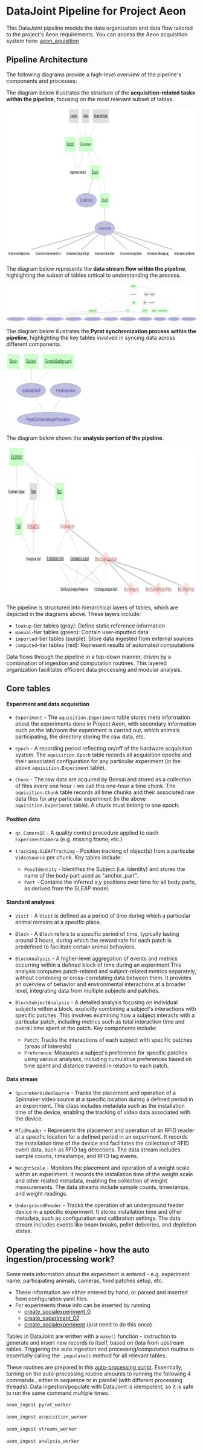# DataJoint Pipeline for Project Aeon

This DataJoint pipeline models the data organization and data flow tailored to the project's Aeon requirements. You can access the Aeon acquisition system here: [aeon_aquisition](https://github.com/SainsburyWellcomeCentre/aeon_acquisition)


## Pipeline Architecture

The following diagrams provide a high-level overview of the pipeline's components and processes:

The diagram below illustrates the structure of the **acquisition-related tasks within the pipeline**, focusing on the most relevant subset of tables.

<img src="./docs/datajoint_overview_acquisition_related_diagram.svg" width="800" height="400" />

The diagram below represents the **data stream flow within the pipeline**, highlighting the subset of tables critical to understanding the process.

<img src="./docs/datajoint_overview_data_stream_diagram.svg" width="12000" height="100" />  

The diagram below illustrates the **Pyrat synchronization process within the pipeline**, highlighting the key tables involved in syncing data across different components.

<img src="./docs/datajoint_overview_pyrat_related_diagram.svg" width="200" height="200" />

The diagram below shows the **analysis portion of the pipeline**.

<img src="./docs/datajoint_analysis_diagram.svg" width="800" height="400" />


The pipeline is structured into hierarchical layers of tables, which are depicted in the diagrams above. These layers include:

+ `lookup`-tier tables (gray): Define static reference information
+ `manual`-tier tables (green): Contain user-inputted data
+ `imported`-tier tables (purple): Store data ingested from external sources
+ `computed`-tier tables (red): Represent results of automated computations

Data flows through the pipeline in a top-down manner, driven by a combination of ingestion and computation routines. This layered organization facilitates efficient data processing and modular analysis.


## Core tables

#### Experiment and data acquisition

+ `Experiment` - The `aquisition.Experiment` table stores meta information about the experiments
done in Project Aeon, with secondary information such as the lab/room the experiment is carried out,
which animals participating, the directory storing the raw data, etc.

+ `Epoch` - A recording period reflecting on/off of the hardware acquisition system.
The `aquisition.Epoch` table records all acquisition epochs and their associated configuration for
any particular experiment (in the above `aquisition.Experiment` table).

+ `Chunk` - The raw data are acquired by Bonsai and stored as
a collection of files every one hour - we call this one-hour a time chunk.
The `aquisition.Chunk` table records all time chunks and their associated raw data files for
any particular experiment (in the above `aquisition.Experiment` table). A chunk must belong to one epoch.

#### Position data

+ `qc.CameraQC` - A quality control procedure applied to each `ExperimentCamera` (e.g. missing frame, etc.)

+ `tracking.SLEAPTracking` - Position tracking of object(s) from a particular `VideoSource` per chunk. Key tables include:
    - `PoseIdentity` - Identifies the Subject (i.e. Identity) and stores the name of the body part used as "anchor_part".
    - `Part` - Contains the inferred x,y positions over time for all body parts, as derived from the SLEAP model.

#### Standard analyses

+ `Visit` - A `Visit` is defined as a period of time during which a particular animal remains at a specific place.

+ `Block` - A `Block` refers to a specific period of time, typically lasting around 3 hours, during which the reward rate for each patch is predefined to facilitate certain animal behaviors.

+ `BlockAnalysis` - A higher-level aggregation of events and metrics occurring within a defined block of time during an experiment.This analysis computes patch-related and subject-related metrics separately, without combining or cross-correlating data between them. It provides an overview of behavior and environmental interactions at a broader level, integrating data from multiple subjects and patches.

+ `BlockSubjectAnalysis` - A detailed analysis focusing on individual subjects within a block, explicitly combining a subject's interactions with specific patches. This involves examining how a subject interacts with a particular patch, including metrics such as total interaction time and overall time spent at the patch. Key components include:
    - `Patch`: Tracks the interactions of each subject with specific patches (areas of interests)
    - `Preference`: Measures a subject's preference for specific patches using various analyses, including cumulative preferences based on time spent and distance traveled in relation to each patch.

#### Data stream

+ `SpinnakerVideoSource` - Tracks the placement and operation of a Spinnaker video source at a specific location during a defined period in an experiment. This class includes metadata such as the installation time of the device, enabling the tracking of video data associated with the device.

+ `RfidReader` - Represents the placement and operation of an RFID reader at a specific location for a defined period in an experiment. It records the installation time of the device and facilitates the collection of RFID event data, such as RFID tag detections. The data stream includes sample counts, timestamps, and RFID tag events.

+ `WeightScale` - Monitors the placement and operation of a weight scale within an experiment. It records the installation time of the weight scale and other related metadata, enabling the collection of weight measurements. The data streams include sample counts, timestamps, and weight readings.

+ `UndergroundFeeder` - Tracks the operation of an underground feeder device in a specific experiment. It stores installation time and other metadata, such as configuration and calibration settings. The data stream includes events like beam breaks, pellet deliveries, and depletion states.

## Operating the pipeline - how the auto ingestion/processing work?

Some meta information about the experiment is entered - e.g. experiment name, participating
animals, cameras, food patches setup, etc.

+ These information are either entered by hand, or parsed and inserted from configuration
    yaml files.
+ For experiments these info can be inserted by running
  + [create_socialexperiment_0](create_experiments/create_socialexperiment_0.py)
  + [create_experiment_02](create_experiments/create_experiment_02.py)
  + [create_socialexperiment](create_experiments/create_socialexperiment.py)
  (just need to do this once)

Tables in DataJoint are written with a `make()` function -
instruction to generate and insert new records to itself, based on data from upstream tables.
Triggering the auto ingestion and processing/computation routine is essentially
calling the `.populate()` method for all relevant tables.

These routines are prepared in this [auto-processing script](populate/worker.py).
Essentially, turning on the auto-processing routine amounts to running the
following 4 commands , either in sequence or in parallel (with different processing threads).
Data ingestion/populate with DataJoint is idempotent, so it is safe to run the same command multiple times.

    aeon_ingest pyrat_worker

    aeon_ingest acquisition_worker

    aeon_ingest streams_worker

    aeon_ingest analysis_worker
